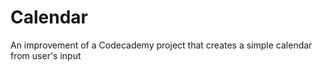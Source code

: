 # Calendar
 An improvement of a Codecademy project that creates a simple calendar from user's input

